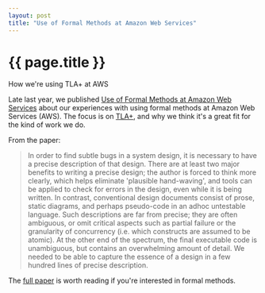 ```yaml
---
layout: post
title: "Use of Formal Methods at Amazon Web Services"
---
```


{{ page.title }}
================

<p class="meta">How we're using TLA+ at AWS</p>

Late last year, we published [Use of Formal Methods at Amazon Web Services](http://research.microsoft.com/en-us/um/people/lamport/tla/formal-methods-amazon.pdf) about our experiences with using formal methods at Amazon Web Services (AWS). The focus is on [TLA+](http://research.microsoft.com/en-us/um/people/lamport/tla/tla.html), and why we think it's a great fit for the kind of work we do.

From the paper:

> In order to find subtle bugs in a system design, it is necessary to have a precise description of that design. There are at least two major benefits to writing a precise design; the author is forced to think more clearly, which helps eliminate 'plausible hand-waving', and tools can be applied to check for errors in
the design, even while it is being written. In contrast, conventional design documents consist of prose, static diagrams, and perhaps pseudo-code in an adhoc untestable language. Such descriptions are far from precise; they are often ambiguous, or omit critical aspects such as partial failure or the granularity of concurrency (i.e. which constructs are assumed to be atomic). At the other end of the spectrum, the final executable code is unambiguous, but contains an overwhelming amount of detail. We needed to be able to capture the essence of a design in a few hundred lines of precise description.

The [full paper](http://research.microsoft.com/en-us/um/people/lamport/tla/formal-methods-amazon.pdf) is worth reading if you're interested in formal methods.
